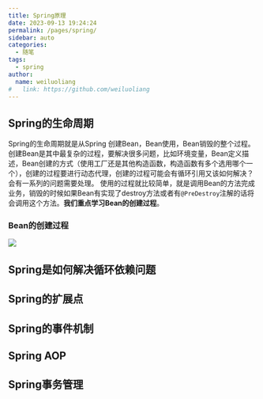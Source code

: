 ```yaml
---
title: Spring原理
date: 2023-09-13 19:24:24
permalink: /pages/spring/
sidebar: auto
categories:
  - 随笔
tags:
  - spring
author: 
  name: weiluoliang
#   link: https://github.com/weiluoliang
---
```


## Spring的生命周期
Spring的生命周期就是从Spring 创建Bean，Bean使用，Bean销毁的整个过程。创建Bean是其中最复杂的过程，要解决很多问题，比如环境变量，Bean定义描述，Bean创建的方式（使用工厂还是其他构造函数，构造函数有多个选用哪个一个），创建的过程要进行动态代理，创建的过程可能会有循环引用又该如何解决？会有一系列的问题需要处理。  使用的过程就比较简单，就是调用Bean的方法完成业务，销毁的时候如果Bean有实现了destroy方法或者有`@PreDestroy`注解的话将会调用这个方法。**我们重点学习Bean的创建过程**。

<!-- more -->

### Bean的创建过程

![](https://www.luoliang.top/images/spring-01.jpg)

## Spring是如何解决循环依赖问题


## Spring的扩展点 


## Spring的事件机制  


## Spring AOP



## Spring事务管理


